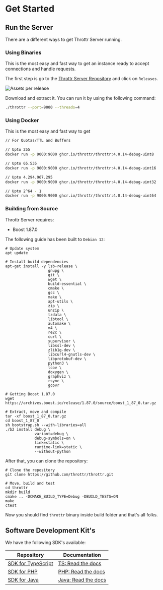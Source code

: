 # Get Started

## Run the Server

There are a different ways to get Throttr Server running.

### Using Binaries

This is the most easy and fast way to get an instance ready to accept connections and handle requests.

The first step is go to the [Throttr Server Repository][] and click on `Releases`.

![Assets per release](/images/releases-assets.png)

Download and extract it. You can run it by using the following command:

```bash
./throttr --port=9000 --threads=4
```

### Using Docker

This is the most easy and fast way to get 

```bash
// For Quotas/TTL and Buffers

// Upto 255
docker run -p 9000:9000 ghcr.io/throttr/throttr:4.0.14-debug-uint8

// Upto 65.535
docker run -p 9000:9000 ghcr.io/throttr/throttr:4.0.14-debug-uint16

// Upto 4.294.967.295
docker run -p 9000:9000 ghcr.io/throttr/throttr:4.0.14-debug-uint32

// Upto 2^64 - 1
docker run -p 9000:9000 ghcr.io/throttr/throttr:4.0.14-debug-uint64
```

### Building from Source

Throttr Server requires:

- Boost 1.87.0

The following guide has been built to `Debian 12`:

```shell
# Update system
apt update

# Install build dependencies
apt-get install -y lsb-release \
                   gnupg \
                   git \
                   wget \
                   build-essential \
                   cmake \
                   gcc \
                   make \
                   apt-utils \
                   zip \
                   unzip \
                   tzdata \
                   libtool \
                   automake \
                   m4 \
                   re2c \
                   curl \
                   supervisor \
                   libssl-dev \
                   zlib1g-dev \
                   libcurl4-gnutls-dev \
                   libprotobuf-dev \
                   python3 \
                   lcov \
                   doxygen \
                   graphviz \
                   rsync \
                   gcovr

# Getting Boost 1.87.0
wget https://archives.boost.io/release/1.87.0/source/boost_1_87_0.tar.gz

# Extract, move and compile
tar -xf boost_1_87_0.tar.gz
cd boost_1_87_0
sh bootstrap.sh --with-libraries=all
./b2 install debug \
             variant=debug \
             debug-symbols=on \
             link=static \
             runtime-link=static \
             --without-python
```

After that, you can clone the repository:

```shell
# Clone the repository
git clone https://github.com/throttr/throttr.git

# Move, build and test
cd throttr
mkdir build
cmake .. -DCMAKE_BUILD_TYPE=Debug -DBUILD_TESTS=ON
make
ctest
```

Now you should find `throttr` binary inside build folder and that's all folks.

## Software Development Kit's

We have the following SDK's available:


| Repository             | Documentation           |
|------------------------|-------------------------|
| [SDK for TypeScript][] | [TS: Read the docs][]   |
| [SDK for PHP][]        | [PHP: Read the docs][]  |
| [SDK for Java][]       | [Java: Read the docs][] |


[Throttr Server Repository]: https://github.com/throttr/throttr
[SDK for TypeScript]: https://github.com/throttr/typescript
[SDK for PHP]: https://github.com/throttr/php
[SDK for Java]: https://github.com/throttr/java
[TS: Read the docs]: ./sdk/typescript.md
[PHP: Read the docs]: ./sdk/php.md
[Java: Read the docs]: ./sdk/java.md
